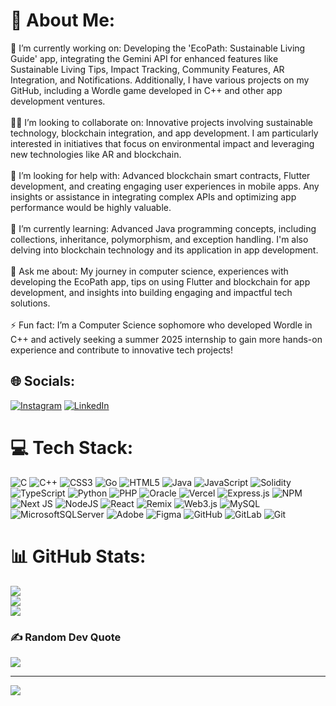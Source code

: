 # 💫 About Me:
🔭 I’m currently working on: Developing the 'EcoPath: Sustainable Living Guide' app, integrating the Gemini API for enhanced features like Sustainable Living Tips, Impact Tracking, Community Features, AR Integration, and Notifications. Additionally, I have various projects on my GitHub, including a Wordle game developed in C++ and other app development ventures.<br><br>🕺🕺 I’m looking to collaborate on: Innovative projects involving sustainable technology, blockchain integration, and app development. I am particularly interested in initiatives that focus on environmental impact and leveraging new technologies like AR and blockchain.<br><br>🤝 I’m looking for help with: Advanced blockchain smart contracts, Flutter development, and creating engaging user experiences in mobile apps. Any insights or assistance in integrating complex APIs and optimizing app performance would be highly valuable.<br><br>🌱 I’m currently learning: Advanced Java programming concepts, including collections, inheritance, polymorphism, and exception handling. I'm also delving into blockchain technology and its application in app development.<br><br>💬 Ask me about: My journey in computer science, experiences with developing the EcoPath app, tips on using Flutter and blockchain for app development, and insights into building engaging and impactful tech solutions.<br><br>⚡ Fun fact: I’m a Computer Science sophomore who developed Wordle in C++ and actively seeking a summer 2025 internship to gain more hands-on experience and contribute to innovative tech projects!


## 🌐 Socials:
[![Instagram](https://img.shields.io/badge/Instagram-%23E4405F.svg?logo=Instagram&logoColor=white)](https://instagram.com/https://www.instagram.com/jacobblemaster/) [![LinkedIn](https://img.shields.io/badge/LinkedIn-%230077B5.svg?logo=linkedin&logoColor=white)](https://linkedin.com/in/https://www.linkedin.com/in/jacob-blemaster/) 

# 💻 Tech Stack:
![C](https://img.shields.io/badge/c-%2300599C.svg?style=flat&logo=c&logoColor=white) ![C++](https://img.shields.io/badge/c++-%2300599C.svg?style=flat&logo=c%2B%2B&logoColor=white) ![CSS3](https://img.shields.io/badge/css3-%231572B6.svg?style=flat&logo=css3&logoColor=white) ![Go](https://img.shields.io/badge/go-%2300ADD8.svg?style=flat&logo=go&logoColor=white) ![HTML5](https://img.shields.io/badge/html5-%23E34F26.svg?style=flat&logo=html5&logoColor=white) ![Java](https://img.shields.io/badge/java-%23ED8B00.svg?style=flat&logo=openjdk&logoColor=white) ![JavaScript](https://img.shields.io/badge/javascript-%23323330.svg?style=flat&logo=javascript&logoColor=%23F7DF1E) ![Solidity](https://img.shields.io/badge/Solidity-%23363636.svg?style=flat&logo=solidity&logoColor=white) ![TypeScript](https://img.shields.io/badge/typescript-%23007ACC.svg?style=flat&logo=typescript&logoColor=white) ![Python](https://img.shields.io/badge/python-3670A0?style=flat&logo=python&logoColor=ffdd54) ![PHP](https://img.shields.io/badge/php-%23777BB4.svg?style=flat&logo=php&logoColor=white) ![Oracle](https://img.shields.io/badge/Oracle-F80000?style=flat&logo=oracle&logoColor=white) ![Vercel](https://img.shields.io/badge/vercel-%23000000.svg?style=flat&logo=vercel&logoColor=white) ![Express.js](https://img.shields.io/badge/express.js-%23404d59.svg?style=flat&logo=express&logoColor=%2361DAFB) ![NPM](https://img.shields.io/badge/NPM-%23CB3837.svg?style=flat&logo=npm&logoColor=white) ![Next JS](https://img.shields.io/badge/Next-black?style=flat&logo=next.js&logoColor=white) ![NodeJS](https://img.shields.io/badge/node.js-6DA55F?style=flat&logo=node.js&logoColor=white) ![React](https://img.shields.io/badge/react-%2320232a.svg?style=flat&logo=react&logoColor=%2361DAFB) ![Remix](https://img.shields.io/badge/remix-%23000.svg?style=flat&logo=remix&logoColor=white) ![Web3.js](https://img.shields.io/badge/web3.js-F16822?style=flat&logo=web3.js&logoColor=white) ![MySQL](https://img.shields.io/badge/mysql-4479A1.svg?style=flat&logo=mysql&logoColor=white) ![MicrosoftSQLServer](https://img.shields.io/badge/Microsoft%20SQL%20Server-CC2927?style=flat&logo=microsoft%20sql%20server&logoColor=white) ![Adobe](https://img.shields.io/badge/adobe-%23FF0000.svg?style=flat&logo=adobe&logoColor=white) ![Figma](https://img.shields.io/badge/figma-%23F24E1E.svg?style=flat&logo=figma&logoColor=white) ![GitHub](https://img.shields.io/badge/github-%23121011.svg?style=flat&logo=github&logoColor=white) ![GitLab](https://img.shields.io/badge/gitlab-%23181717.svg?style=flat&logo=gitlab&logoColor=white) ![Git](https://img.shields.io/badge/git-%23F05033.svg?style=flat&logo=git&logoColor=white)
# 📊 GitHub Stats:
![](https://github-readme-stats.vercel.app/api?username=j-ble&theme=dark&hide_border=false&include_all_commits=false&count_private=false)<br/>
![](https://github-readme-streak-stats.herokuapp.com/?user=j-ble&theme=dark&hide_border=false)<br/>
![](https://github-readme-stats.vercel.app/api/top-langs/?username=j-ble&theme=dark&hide_border=false&include_all_commits=false&count_private=false&layout=compact)

### ✍️ Random Dev Quote
![](https://quotes-github-readme.vercel.app/api?type=horizontal&theme=dark)

---
[![](https://visitcount.itsvg.in/api?id=j-ble&icon=0&color=0)](https://visitcount.itsvg.in)

<!-- Proudly created with GPRM ( https://gprm.itsvg.in ) -->
